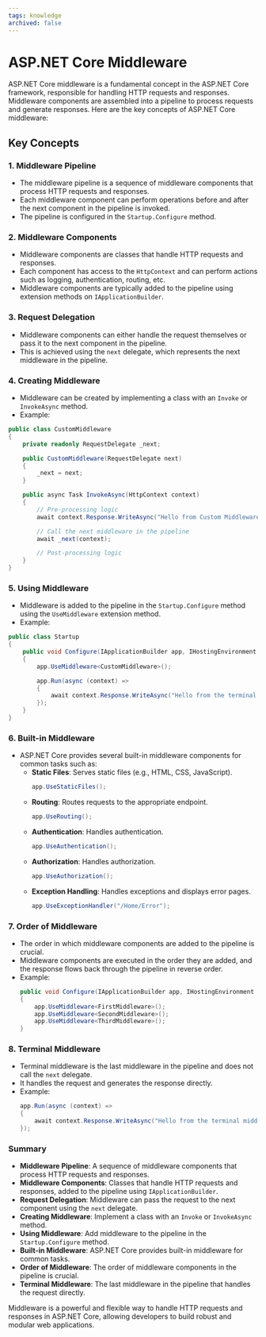 ```yaml
---
tags: knowledge
archived: false
---
```


# ASP.NET Core Middleware

ASP.NET Core middleware is a fundamental concept in the ASP.NET Core framework, responsible for handling HTTP requests and responses. Middleware components are assembled into a pipeline to process requests and generate responses. Here are the key concepts of ASP.NET Core middleware:

## Key Concepts

### 1. **Middleware Pipeline**
   - The middleware pipeline is a sequence of middleware components that process HTTP requests and responses.
   - Each middleware component can perform operations before and after the next component in the pipeline is invoked.
   - The pipeline is configured in the `Startup.Configure` method.

### 2. **Middleware Components**
   - Middleware components are classes that handle HTTP requests and responses.
   - Each component has access to the `HttpContext` and can perform actions such as logging, authentication, routing, etc.
   - Middleware components are typically added to the pipeline using extension methods on `IApplicationBuilder`.

### 3. **Request Delegation**
   - Middleware components can either handle the request themselves or pass it to the next component in the pipeline.
   - This is achieved using the `next` delegate, which represents the next middleware in the pipeline.

### 4. **Creating Middleware**
   - Middleware can be created by implementing a class with an `Invoke` or `InvokeAsync` method.
   - Example:
 ```csharp
 public class CustomMiddleware
 {
	 private readonly RequestDelegate _next;

	 public CustomMiddleware(RequestDelegate next)
	 {
		 _next = next;
	 }

	 public async Task InvokeAsync(HttpContext context)
	 {
		 // Pre-processing logic
		 await context.Response.WriteAsync("Hello from Custom Middleware!");

		 // Call the next middleware in the pipeline
		 await _next(context);

		 // Post-processing logic
	 }
 }
 ```

### 5. **Using Middleware**
   - Middleware is added to the pipeline in the `Startup.Configure` method using the `UseMiddleware` extension method.
   - Example:
 ```csharp
 public class Startup
 {
	 public void Configure(IApplicationBuilder app, IHostingEnvironment env)
	 {
		 app.UseMiddleware<CustomMiddleware>();

		 app.Run(async (context) =>
		 {
			 await context.Response.WriteAsync("Hello from the terminal middleware!");
		 });
	 }
 }
 ```

### 6. **Built-in Middleware**
   - ASP.NET Core provides several built-in middleware components for common tasks such as:
     - **Static Files**: Serves static files (e.g., HTML, CSS, JavaScript).
       ```csharp
       app.UseStaticFiles();
       ```
     - **Routing**: Routes requests to the appropriate endpoint.
       ```csharp
       app.UseRouting();
       ```
     - **Authentication**: Handles authentication.
       ```csharp
       app.UseAuthentication();
       ```
     - **Authorization**: Handles authorization.
       ```csharp
       app.UseAuthorization();
       ```
     - **Exception Handling**: Handles exceptions and displays error pages.
       ```csharp
       app.UseExceptionHandler("/Home/Error");
       ```

### 7. **Order of Middleware**
   - The order in which middleware components are added to the pipeline is crucial.
   - Middleware components are executed in the order they are added, and the response flows back through the pipeline in reverse order.
   - Example:
     ```csharp
     public void Configure(IApplicationBuilder app, IHostingEnvironment env)
     {
         app.UseMiddleware<FirstMiddleware>();
         app.UseMiddleware<SecondMiddleware>();
         app.UseMiddleware<ThirdMiddleware>();
     }
     ```

### 8. **Terminal Middleware**
   - Terminal middleware is the last middleware in the pipeline and does not call the `next` delegate.
   - It handles the request and generates the response directly.
   - Example:
     ```csharp
     app.Run(async (context) =>
     {
         await context.Response.WriteAsync("Hello from the terminal middleware!");
     });
     ```

### Summary

- **Middleware Pipeline**: A sequence of middleware components that process HTTP requests and responses.
- **Middleware Components**: Classes that handle HTTP requests and responses, added to the pipeline using `IApplicationBuilder`.
- **Request Delegation**: Middleware can pass the request to the next component using the `next` delegate.
- **Creating Middleware**: Implement a class with an `Invoke` or `InvokeAsync` method.
- **Using Middleware**: Add middleware to the pipeline in the `Startup.Configure` method.
- **Built-in Middleware**: ASP.NET Core provides built-in middleware for common tasks.
- **Order of Middleware**: The order of middleware components in the pipeline is crucial.
- **Terminal Middleware**: The last middleware in the pipeline that handles the request directly.

Middleware is a powerful and flexible way to handle HTTP requests and responses in ASP.NET Core, allowing developers to build robust and modular web applications.